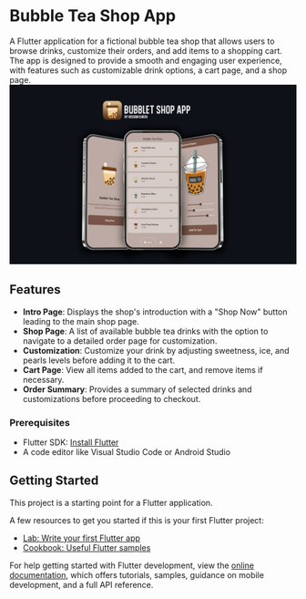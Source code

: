 # Bubble Tea Shop App

A Flutter application for a fictional bubble tea shop that allows users to browse drinks, customize their orders, and add items to a shopping cart. The app is designed to provide a smooth and engaging user experience, with features such as customizable drink options, a cart page, and a shop page.
![Preview](lib/images/AppPreview.jpg)

## Features

- **Intro Page**: Displays the shop's introduction with a "Shop Now" button leading to the main shop page.
- **Shop Page**: A list of available bubble tea drinks with the option to navigate to a detailed order page for customization.
- **Customization**: Customize your drink by adjusting sweetness, ice, and pearls levels before adding it to the cart.
- **Cart Page**: View all items added to the cart, and remove items if necessary.
- **Order Summary**: Provides a summary of selected drinks and customizations before proceeding to checkout.

### Prerequisites

- Flutter SDK: [Install Flutter](https://flutter.dev/docs/get-started/install)
- A code editor like Visual Studio Code or Android Studio


## Getting Started

This project is a starting point for a Flutter application.

A few resources to get you started if this is your first Flutter project:

- [Lab: Write your first Flutter app](https://docs.flutter.dev/get-started/codelab)
- [Cookbook: Useful Flutter samples](https://docs.flutter.dev/cookbook)

For help getting started with Flutter development, view the
[online documentation](https://docs.flutter.dev/), which offers tutorials,
samples, guidance on mobile development, and a full API reference.

